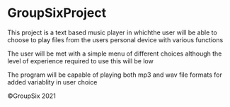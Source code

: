# GroupSixProject

This project is a text based music player in whichthe user will be able to choose 
to play files from the users personal device with various functions

The user will be met with a simple menu of different choices although the level of 
experience required to use this will be low

The program will be capable of playing both mp3 and wav file formats for added
variablity in user choice 


©GroupSix 2021
